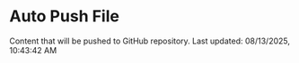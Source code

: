 # Auto Push File

Content that will be pushed to GitHub repository.
Last updated: 08/13/2025, 10:43:42 AM